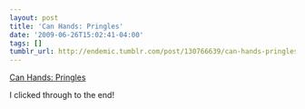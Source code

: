 ```yaml
---
layout: post
title: 'Can Hands: Pringles'
date: '2009-06-26T15:02:41-04:00'
tags: []
tumblr_url: http://endemic.tumblr.com/post/130766639/can-hands-pringles
---
```

[Can Hands: Pringles](http://awardshome.com/cannes2009/pringles/can-hands.html)  

I clicked through to the end!


